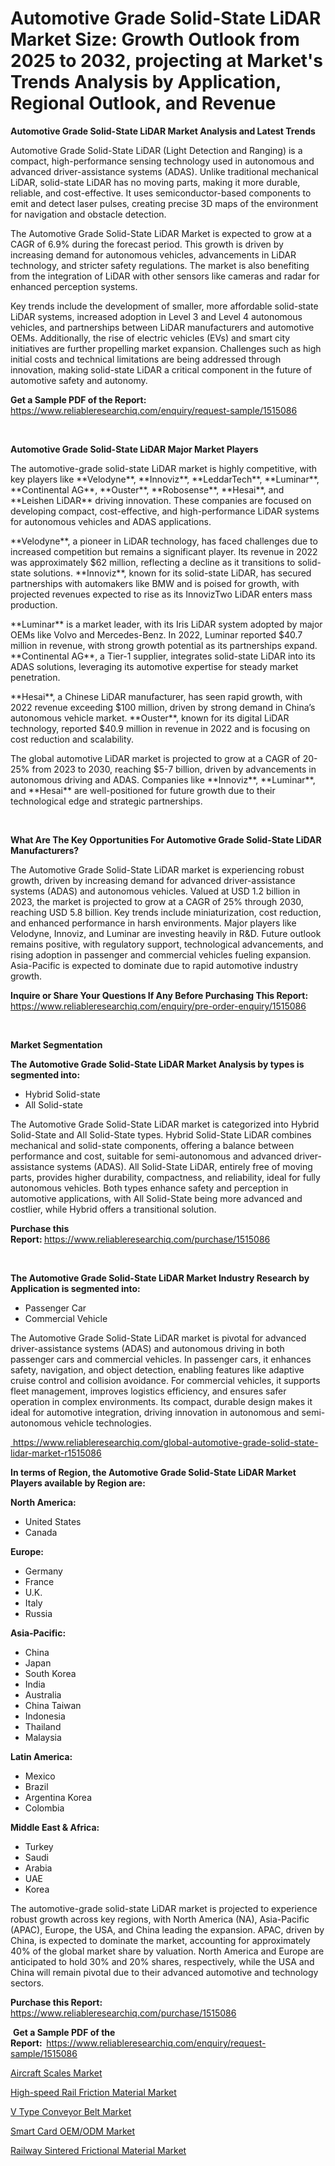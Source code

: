 <p><h1>Automotive Grade Solid-State LiDAR Market Size: Growth Outlook from 2025 to 2032, projecting at Market's Trends Analysis by Application, Regional Outlook, and Revenue</h1></p><p><strong>Automotive Grade Solid-State LiDAR Market Analysis and Latest Trends</strong></p>
<p><p>Automotive Grade Solid-State LiDAR (Light Detection and Ranging) is a compact, high-performance sensing technology used in autonomous and advanced driver-assistance systems (ADAS). Unlike traditional mechanical LiDAR, solid-state LiDAR has no moving parts, making it more durable, reliable, and cost-effective. It uses semiconductor-based components to emit and detect laser pulses, creating precise 3D maps of the environment for navigation and obstacle detection.</p><p>The Automotive Grade Solid-State LiDAR Market is expected to grow at a CAGR of 6.9% during the forecast period. This growth is driven by increasing demand for autonomous vehicles, advancements in LiDAR technology, and stricter safety regulations. The market is also benefiting from the integration of LiDAR with other sensors like cameras and radar for enhanced perception systems.</p><p>Key trends include the development of smaller, more affordable solid-state LiDAR systems, increased adoption in Level 3 and Level 4 autonomous vehicles, and partnerships between LiDAR manufacturers and automotive OEMs. Additionally, the rise of electric vehicles (EVs) and smart city initiatives are further propelling market expansion. Challenges such as high initial costs and technical limitations are being addressed through innovation, making solid-state LiDAR a critical component in the future of automotive safety and autonomy.</p></p>
<p><strong>Get a Sample PDF of the Report:&nbsp;</strong> <a href="https://www.reliableresearchiq.com/enquiry/request-sample/1515086?utm_campaign=1137&utm_medium=2&utm_source=Github&utm_content=ia&utm_term=24012025&utm_id=automotive-grade-solid-state-lidar">https://www.reliableresearchiq.com/enquiry/request-sample/1515086</a></p>
<p>&nbsp;</p>
<p><strong>Automotive Grade Solid-State LiDAR Major Market Players</strong></p>
<p><p>The automotive-grade solid-state LiDAR market is highly competitive, with key players like **Velodyne**, **Innoviz**, **LeddarTech**, **Luminar**, **Continental AG**, **Ouster**, **Robosense**, **Hesai**, and **Leishen LiDAR** driving innovation. These companies are focused on developing compact, cost-effective, and high-performance LiDAR systems for autonomous vehicles and ADAS applications.</p><p>**Velodyne**, a pioneer in LiDAR technology, has faced challenges due to increased competition but remains a significant player. Its revenue in 2022 was approximately $62 million, reflecting a decline as it transitions to solid-state solutions. **Innoviz**, known for its solid-state LiDAR, has secured partnerships with automakers like BMW and is poised for growth, with projected revenues expected to rise as its InnovizTwo LiDAR enters mass production.</p><p>**Luminar** is a market leader, with its Iris LiDAR system adopted by major OEMs like Volvo and Mercedes-Benz. In 2022, Luminar reported $40.7 million in revenue, with strong growth potential as its partnerships expand. **Continental AG**, a Tier-1 supplier, integrates solid-state LiDAR into its ADAS solutions, leveraging its automotive expertise for steady market penetration.</p><p>**Hesai**, a Chinese LiDAR manufacturer, has seen rapid growth, with 2022 revenue exceeding $100 million, driven by strong demand in China’s autonomous vehicle market. **Ouster**, known for its digital LiDAR technology, reported $40.9 million in revenue in 2022 and is focusing on cost reduction and scalability.</p><p>The global automotive LiDAR market is projected to grow at a CAGR of 20-25% from 2023 to 2030, reaching $5-7 billion, driven by advancements in autonomous driving and ADAS. Companies like **Innoviz**, **Luminar**, and **Hesai** are well-positioned for future growth due to their technological edge and strategic partnerships.</p></p>
<p>&nbsp;</p>
<p><strong>What Are The Key Opportunities For Automotive Grade Solid-State LiDAR Manufacturers?</strong></p>
<p><p>The Automotive Grade Solid-State LiDAR market is experiencing robust growth, driven by increasing demand for advanced driver-assistance systems (ADAS) and autonomous vehicles. Valued at USD 1.2 billion in 2023, the market is projected to grow at a CAGR of 25% through 2030, reaching USD 5.8 billion. Key trends include miniaturization, cost reduction, and enhanced performance in harsh environments. Major players like Velodyne, Innoviz, and Luminar are investing heavily in R&D. Future outlook remains positive, with regulatory support, technological advancements, and rising adoption in passenger and commercial vehicles fueling expansion. Asia-Pacific is expected to dominate due to rapid automotive industry growth.</p></p>
<p><strong>Inquire or Share Your Questions If Any Before Purchasing This Report:</strong> <a href="https://www.reliableresearchiq.com/enquiry/pre-order-enquiry/1515086?utm_campaign=1137&utm_medium=2&utm_source=Github&utm_content=ia&utm_term=24012025&utm_id=automotive-grade-solid-state-lidar">https://www.reliableresearchiq.com/enquiry/pre-order-enquiry/1515086</a></p>
<p>&nbsp;</p>
<p><strong>Market Segmentation</strong></p>
<p><strong>The Automotive Grade Solid-State LiDAR Market Analysis by types is segmented into:</strong></p>
<p><ul><li>Hybrid Solid-state</li><li>All Solid-state</li></ul></p>
<p><p>The Automotive Grade Solid-State LiDAR market is categorized into Hybrid Solid-State and All Solid-State types. Hybrid Solid-State LiDAR combines mechanical and solid-state components, offering a balance between performance and cost, suitable for semi-autonomous and advanced driver-assistance systems (ADAS). All Solid-State LiDAR, entirely free of moving parts, provides higher durability, compactness, and reliability, ideal for fully autonomous vehicles. Both types enhance safety and perception in automotive applications, with All Solid-State being more advanced and costlier, while Hybrid offers a transitional solution.</p></p>
<p><strong>Purchase this Report:&nbsp;</strong><a href="https://www.reliableresearchiq.com/purchase/1515086?utm_campaign=1137&utm_medium=2&utm_source=Github&utm_content=ia&utm_term=24012025&utm_id=automotive-grade-solid-state-lidar">https://www.reliableresearchiq.com/purchase/1515086</a></p>
<p>&nbsp;</p>
<p><strong>The Automotive Grade Solid-State LiDAR Market Industry Research by Application is segmented into:</strong></p>
<p><ul><li>Passenger Car</li><li>Commercial Vehicle</li></ul></p>
<p><p>The Automotive Grade Solid-State LiDAR market is pivotal for advanced driver-assistance systems (ADAS) and autonomous driving in both passenger cars and commercial vehicles. In passenger cars, it enhances safety, navigation, and object detection, enabling features like adaptive cruise control and collision avoidance. For commercial vehicles, it supports fleet management, improves logistics efficiency, and ensures safer operation in complex environments. Its compact, durable design makes it ideal for automotive integration, driving innovation in autonomous and semi-autonomous vehicle technologies.</p></p>
<p><a href="https://www.reliableresearchiq.com/global-automotive-grade-solid-state-lidar-market-r1515086?utm_campaign=1137&utm_medium=2&utm_source=Github&utm_content=ia&utm_term=24012025&utm_id=automotive-grade-solid-state-lidar">&nbsp;https://www.reliableresearchiq.com/global-automotive-grade-solid-state-lidar-market-r1515086</a></p>
<p><strong>In terms of Region, the Automotive Grade Solid-State LiDAR Market Players available by Region are:</strong></p>
<p>
    <p> <strong> North America: </strong>
        <ul>
            <li>United States</li>
            <li>Canada</li>
        </ul>
        </p> 
    <p> <strong> Europe: </strong>
        <ul>
            <li>Germany</li>
            <li>France</li>
            <li>U.K.</li>
            <li>Italy</li>
            <li>Russia</li>
        </ul>
        </p> 
    <p> <strong> Asia-Pacific: </strong>
        <ul>
            <li>China</li>
            <li>Japan</li>
            <li>South Korea</li>
            <li>India</li>
            <li>Australia</li>
            <li>China Taiwan</li>
            <li>Indonesia</li>
            <li>Thailand</li>
            <li>Malaysia</li>
        </ul>
        </p> 
    <p> <strong> Latin America: </strong>
        <ul>
            <li>Mexico</li>
            <li>Brazil</li>
            <li>Argentina Korea</li>
            <li>Colombia</li>
        </ul>
        </p> 
    <p> <strong> Middle East & Africa: </strong>
        <ul>
            <li>Turkey</li>
            <li>Saudi</li>
            <li>Arabia</li>
            <li>UAE</li>
            <li>Korea</li>
        </ul>
    </p>
    </p>
<p><p>The automotive-grade solid-state LiDAR market is projected to experience robust growth across key regions, with North America (NA), Asia-Pacific (APAC), Europe, the USA, and China leading the expansion. APAC, driven by China, is expected to dominate the market, accounting for approximately 40% of the global market share by valuation. North America and Europe are anticipated to hold 30% and 20% shares, respectively, while the USA and China will remain pivotal due to their advanced automotive and technology sectors.</p></p>
<p><strong>Purchase this Report: </strong><a href="https://www.reliableresearchiq.com/purchase/1515086?utm_campaign=1137&utm_medium=2&utm_source=Github&utm_content=ia&utm_term=24012025&utm_id=automotive-grade-solid-state-lidar">https://www.reliableresearchiq.com/purchase/1515086</a></p>
<p>&nbsp;<strong>Get a Sample PDF of the Report:&nbsp;&nbsp;</strong><a href="https://www.reliableresearchiq.com/enquiry/request-sample/1515086?utm_campaign=1137&utm_medium=2&utm_source=Github&utm_content=ia&utm_term=24012025&utm_id=automotive-grade-solid-state-lidar">https://www.reliableresearchiq.com/enquiry/request-sample/1515086</a></p>
<p><strong></strong></p>
<p><p><a href="https://www.linkedin.com/pulse/growth-global-aircraft-scales-market-ananticipated13-ga6ee?utm_campaign=1137&utm_medium=2&utm_source=Github&utm_content=ia&utm_term=24012025&utm_id=automotive-grade-solid-state-lidar">Aircraft Scales Market</a></p><p><a href="https://github.com/dolorespeddico90/Market-Research-Report-List-1/blob/main/high-speed-rail-friction-material-market.md?utm_campaign=1137&utm_medium=2&utm_source=Github&utm_content=ia&utm_term=24012025&utm_id=automotive-grade-solid-state-lidar">High-speed Rail Friction Material Market</a></p><p><a href="https://www.linkedin.com/pulse/v-type-conveyor-belt-market-report-driving-growth-industry-hjxec?utm_campaign=1137&utm_medium=2&utm_source=Github&utm_content=ia&utm_term=24012025&utm_id=automotive-grade-solid-state-lidar">V Type Conveyor Belt Market</a></p><p><a href="https://www.linkedin.com/pulse/global-smart-card-oemodm-market-analysis-statisticson-uugpe?utm_campaign=1137&utm_medium=2&utm_source=Github&utm_content=ia&utm_term=24012025&utm_id=automotive-grade-solid-state-lidar">Smart Card OEM/ODM Market</a></p><p><a href="https://github.com/raffadongraffadong/Market-Research-Report-List-1/blob/main/railway-sintered-frictional-material-market.md?utm_campaign=1137&utm_medium=2&utm_source=Github&utm_content=ia&utm_term=24012025&utm_id=automotive-grade-solid-state-lidar">Railway Sintered Frictional Material Market</a></p></p>